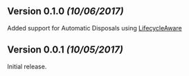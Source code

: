 Version 0.1.0 *(10/06/2017)*
----------------------------

Added support for Automatic Disposals using [LifecycleAware](https://github.com/jzallas/LifecycleAware)

Version 0.0.1 *(10/05/2017)*
----------------------------

Initial release.
